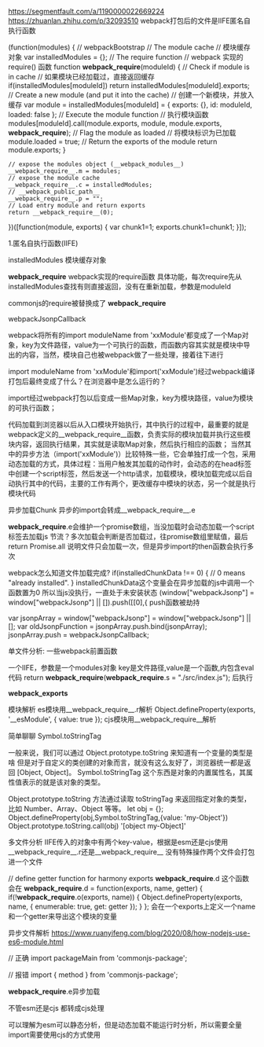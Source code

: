https://segmentfault.com/a/1190000022669224
https://zhuanlan.zhihu.com/p/32093510
webpack打包后的文件是IIFE匿名自执行函数

 (function(modules) { // webpackBootstrap
    // The module cache
    // 模块缓存对象
    var installedModules = {};
    // The require function
    // webpack 实现的 require() 函数
    function __webpack_require__(moduleId) {
        // Check if module is in cache
        // 如果模块已经加载过，直接返回缓存
        if(installedModules[moduleId])
            return installedModules[moduleId].exports;
        // Create a new module (and put it into the cache)
        // 创建一个新模块，并放入缓存
        var module = installedModules[moduleId] = {
            exports: {},
            id: moduleId,
            loaded: false
        };
        // Execute the module function
        // 执行模块函数
        modules[moduleId].call(module.exports, module, module.exports, __webpack_require__);
        // Flag the module as loaded
        // 将模块标识为已加载
        module.loaded = true;
        // Return the exports of the module
        return module.exports;
    }
 
 
    // expose the modules object (__webpack_modules__)
    __webpack_require__.m = modules;
    // expose the module cache
    __webpack_require__.c = installedModules;
    // __webpack_public_path__
    __webpack_require__.p = "";
    // Load entry module and return exports
    return __webpack_require__(0);
 })([function(module, exports) {
    var chunk1=1;
    exports.chunk1=chunk1;
}]);

1.匿名自执行函数(IIFE)

installedModules
模块缓存对象


__webpack_require__
webpack实现的require函数
具体功能，每次require先从installedModules查找有则直接返回，没有在重新加载，参数是moduleId


commonjs的require被替换成了 __webpack_require__

webpackJsonpCallback

webpack将所有的import moduleName from 'xxModule'都变成了一个Map对象，key为文件路径，value为一个可执行的函数，而函数内容其实就是模块中导出的内容，当然，模块自己也被webpack做了一些处理，接着往下进行




import moduleName from 'xxModule'和import('xxModule')经过webpack编译打包后最终变成了什么？在浏览器中是怎么运行的？

import经过webpack打包以后变成一些Map对象，key为模块路径，value为模块的可执行函数；

代码加载到浏览器以后从入口模块开始执行，其中执行的过程中，最重要的就是webpack定义的__webpack_require__函数，负责实际的模块加载并执行这些模块内容，返回执行结果，其实就是读取Map对象，然后执行相应的函数；
当然其中的异步方法（import('xxModule')）比较特殊一些，它会单独打成一个包，采用动态加载的方式，具体过程：当用户触发其加载的动作时，会动态的在head标签中创建一个script标签，然后发送一个http请求，加载模块，模块加载完成以后自动执行其中的代码，主要的工作有两个，更改缓存中模块的状态，另一个就是执行模块代码

异步加载Chunk
异步的import会转成__webpack_require__.e

__webpack_require__.e会维护一个promise数组，当没加载时会动态加载一个script标签去加载js
节流？多次加载会判断是否加载过，往promise数组里赋值，最后return Promise.all
说明文件只会加载一次，但是异步import的then函数会执行多次

webpack怎么知道文件加载完成? 
if(installedChunkData !== 0) { // 0 means "already installed".
}
installedChunkData这个变量会在异步加载的js中调用一个函数置为0 所以当js没执行，一直处于未安装状态
(window["webpackJsonp"] = window["webpackJsonp"] || []).push([[0],{
push函数被劫持

var jsonpArray = window["webpackJsonp"] = window["webpackJsonp"] || [];
var oldJsonpFunction = jsonpArray.push.bind(jsonpArray);
jsonpArray.push = webpackJsonpCallback;


单文件分析:
一些webpack前置函数

一个IIFE，参数是一个modules对象 key是文件路径,value是一个函数,内包含eval代码
return __webpack_require__(__webpack_require__.s = "./src/index.js");
后执行


__webpack_exports__


模块解析 
es模块用__webpack_require__.r解析 Object.defineProperty(exports, '__esModule', { value: true });
cjs模块用__webpack_require__解析

简单聊聊 Symbol.toStringTag

一般来说，我们可以通过 Object.prototype.toString 来知道有一个变量的类型是啥
但是对于自定义的类创建的对象而言，就没有这么友好了，浏览器统一都是返回 [Object, Object]。
Symbol.toStringTag 这个东西是对象的内置属性名，其属性值表示的就是该对象的类型。

Object.prototype.toString 方法通过读取 toStringTag 来返回指定对象的类型，比如 Number、Array、Object 等等。
let obj = {};
Object.defineProperty(obj,Symbol.toStringTag,{value: 'my-Object'})
Object.prototype.toString.call(obj)
'[object my-Object]'


多文件分析
IIFE传入的对象中有两个key-value，根据是esm还是cjs使用__webpack_require__.r还是__webpack_require__
没有特殊操作两个文件会打包进一个文件

// define getter function for harmony exports
__webpack_require__.d
这个函数会在
	__webpack_require__.d = function(exports, name, getter) {
		if(!__webpack_require__.o(exports, name)) {
			Object.defineProperty(exports, name, { enumerable: true, get: getter });
		}
	};
会在一个exports上定义一个name和一个getter来导出这个模块的变量

异步文件解析
https://www.ruanyifeng.com/blog/2020/08/how-nodejs-use-es6-module.html

// 正确
import packageMain from 'commonjs-package';

// 报错
import { method } from 'commonjs-package';


__webpack_require__.e异步加载



不管esm还是cjs 都转成cjs处理

可以理解为esm可以静态分析，但是动态加载不能运行时分析，所以需要全量import需要使用cjs的方式使用


